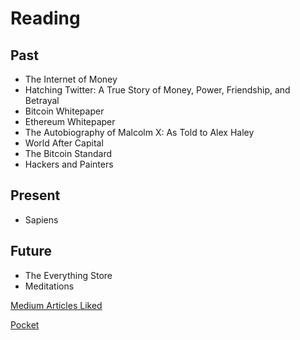 # Reading

## Past

* The Internet of Money
* Hatching Twitter: A True Story of Money, Power, Friendship, and Betrayal
* Bitcoin Whitepaper
* Ethereum Whitepaper
* The Autobiography of Malcolm X: As Told to Alex Haley
* World After Capital
* The Bitcoin Standard
* Hackers and Painters

## Present
* Sapiens
## Future

* The Everything Store
* Meditations

[Medium Articles Liked](https://medium.com/@faatehm/has-recommended)

[Pocket](https://getpocket.com/@faatehmohammad)
